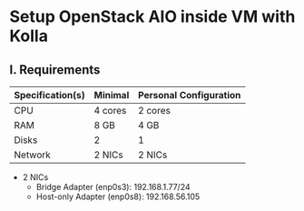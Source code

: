 # Setup OpenStack AIO inside VM with Kolla

## I. Requirements

| Specification(s) | Minimal | Personal Configuration |
| ----------- | ----------- | ----------- |
|  CPU | 4 cores | 2 cores |
| RAM | 8 GB | 4 GB |
|  Disks | 2 | 1 |
| Network | 2 NICs | 2 NICs |
- 2 NICs
  + Bridge Adapter (enp0s3): 192.168.1.77/24
  + Host-only Adapter (enp0s8): 192.168.56.105
